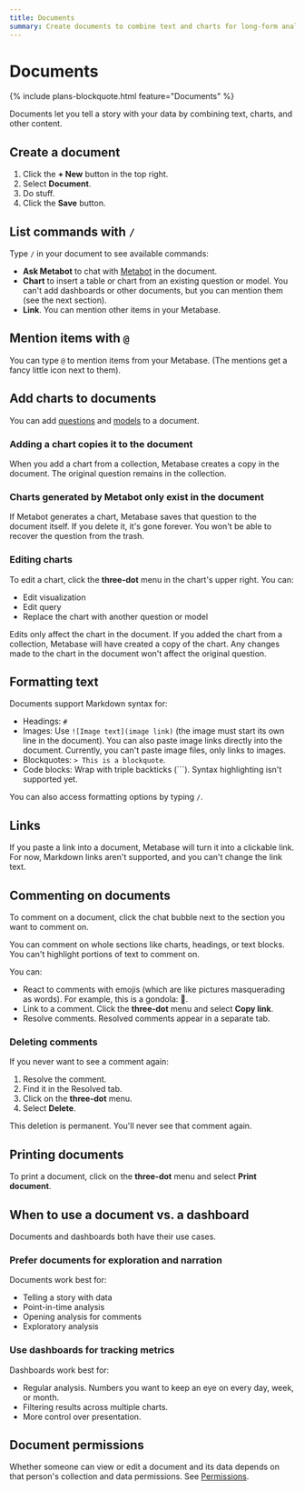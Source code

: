 ```yaml
---
title: Documents
summary: Create documents to combine text and charts for long-form analysis. Add charts from questions and models, and format text with Markdown.
---
```


# Documents

{% include plans-blockquote.html feature="Documents" %}

Documents let you tell a story with your data by combining text, charts, and other content.

## Create a document

1. Click the **+ New** button in the top right.
2. Select **Document**.
3. Do stuff.
4. Click the **Save** button.

## List commands with `/`

Type `/` in your document to see available commands:

- **Ask Metabot** to chat with [Metabot](../ai/metabot.md) in the document.
- **Chart** to insert a table or chart from an existing question or model. You can't add dashboards or other documents, but you can mention them (see the next section).
- **Link**. You can mention other items in your Metabase.

## Mention items with `@`

You can type `@` to mention items from your Metabase. (The mentions get a fancy little icon next to them).

## Add charts to documents

You can add [questions](../questions/start.md) and [models](../data-modeling/models.md) to a document.

### Adding a chart copies it to the document

When you add a chart from a collection, Metabase creates a copy in the document. The original question remains in the collection.

### Charts generated by Metabot only exist in the document

If Metabot generates a chart, Metabase saves that question to the document itself. If you delete it, it's gone forever. You won't be able to recover the question from the trash.

### Editing charts

To edit a chart, click the **three-dot** menu in the chart's upper right. You can:

- Edit visualization
- Edit query
- Replace the chart with another question or model

Edits only affect the chart in the document. If you added the chart from a collection, Metabase will have created a copy of the chart. Any changes made to the chart in the document won't affect the original question.

## Formatting text

Documents support Markdown syntax for:

- Headings: `#`
- Images: Use `![Image text](image link)` (the image must start its own line in the document). You can also paste image links directly into the document. Currently, you can't paste image files, only links to images.
- Blockquotes: `> This is a blockquote`.
- Code blocks: Wrap with triple backticks (\`\`\`). Syntax highlighting isn't supported yet.

You can also access formatting options by typing `/`.

## Links

If you paste a link into a document, Metabase will turn it into a clickable link. For now, Markdown links aren't supported, and you can't change the link text.

## Commenting on documents

To comment on a document, click the chat bubble next to the section you want to comment on.

You can comment on whole sections like charts, headings, or text blocks. You can't highlight portions of text to comment on.

You can:

- React to comments with emojis (which are like pictures masquerading as words). For example, this is a gondola: 🚠.
- Link to a comment. Click the **three-dot** menu and select **Copy link**.
- Resolve comments. Resolved comments appear in a separate tab.

### Deleting comments

If you never want to see a comment again:

1. Resolve the comment.
2. Find it in the Resolved tab.
3. Click on the **three-dot** menu.
4. Select **Delete**.

This deletion is permanent. You'll never see that comment again.

## Printing documents

To print a document, click on the **three-dot** menu and select **Print document**.

## When to use a document vs. a dashboard

Documents and dashboards both have their use cases.

### Prefer documents for exploration and narration

Documents work best for:

- Telling a story with data
- Point-in-time analysis
- Opening analysis for comments
- Exploratory analysis

### Use dashboards for tracking metrics

Dashboards work best for:

- Regular analysis. Numbers you want to keep an eye on every day, week, or month.
- Filtering results across multiple charts.
- More control over presentation.

## Document permissions

Whether someone can view or edit a document and its data depends on that person's collection and data permissions. See [Permissions](../permissions/introduction.md).
